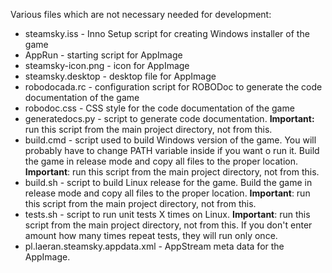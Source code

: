 Various files which are not necessary needed for development:

- steamsky.iss      - Inno Setup script for creating Windows installer of the
                      game
- AppRun            - starting script for AppImage
- steamsky-icon.png - icon for AppImage
- steamsky.desktop  - desktop file for AppImage
- robodocada.rc     - configuration script for ROBODoc to generate the code
                      documentation of the game
- robodoc.css       - CSS style for the code documentation of the game
- generatedocs.py   - script to generate code documentation. **Important:** run
                      this script from the main project directory, not from
                      this.
- build.cmd         - script used to build Windows version of the game. You
                      will probably have to change PATH variable inside if
                      you want o run it. Build the game in release mode and
                      copy all files to the proper location. **Important**:
                      run this script from the main project directory, not
                      from this.
- build.sh          - script to build Linux release for the game. Build the
                      game in release mode and copy all files to the proper
                      location. **Important**: run this script from the main
                      project directory, not from this.
- tests.sh          - script to run unit tests X times on Linux. **Important**:
                      run this script from the main project directory, not
                      from this. If you don't enter amount how many times
                      repeat tests, they will run only once.
- pl.laeran.steamsky.appdata.xml - AppStream meta data for the AppImage.
